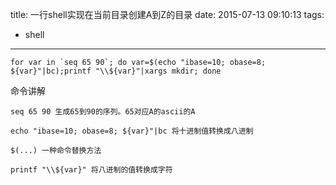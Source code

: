title: 一行shell实现在当前目录创建A到Z的目录
date: 2015-07-13 09:10:13
tags:
- shell

---

	for var in `seq 65 90`; do var=$(echo "ibase=10; obase=8; ${var}"|bc);printf "\\${var}"|xargs mkdir; done

命令讲解

	seq 65 90 生成65到90的序列。65对应A的ascii的A

	echo "ibase=10; obase=8; ${var}"|bc 将十进制值转换成八进制

	$(...) 一种命令替换方法

	printf "\\${var}" 将八进制的值转换成字符
